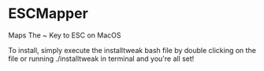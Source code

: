 # ESCMapper
Maps The ~ Key to ESC on MacOS


To install, simply execute the installtweak bash file by double clicking on the file or running ./installtweak in terminal and you're all set!
